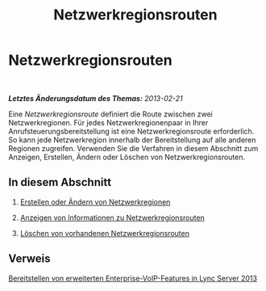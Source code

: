 ﻿---
title: Netzwerkregionsrouten
TOCTitle: Netzwerkregionsrouten
ms:assetid: 32da29aa-7612-48fa-a983-72a821651aa3
ms:mtpsurl: https://technet.microsoft.com/de-de/library/JJ688018(v=OCS.15)
ms:contentKeyID: 49890698
ms.date: 05/19/2016
mtps_version: v=OCS.15
ms.translationtype: HT
---

# Netzwerkregionsrouten

 

_**Letztes Änderungsdatum des Themas:** 2013-02-21_

Eine *Netzwerkregionsroute* definiert die Route zwischen zwei Netzwerkregionen. Für jedes Netzwerkregionenpaar in Ihrer Anrufsteuerungsbereitstellung ist eine Netzwerkregionsroute erforderlich. So kann jede Netzwerkregion innerhalb der Bereitstellung auf alle anderen Regionen zugreifen. Verwenden Sie die Verfahren in diesem Abschnitt zum Anzeigen, Erstellen, Ändern oder Löschen von Netzwerkregionsrouten.

## In diesem Abschnitt

1.  [Erstellen oder Ändern von Netzwerkregionen](lync-server-2013-creating-or-modifying-network-regions.md)

2.  [Anzeigen von Informationen zu Netzwerkregionsrouten](lync-server-2013-viewing-network-region-route-information.md)

3.  [Löschen von vorhandenen Netzwerkregionsrouten](lync-server-2013-deleting-existing-network-region-routes.md)

## Verweis

[Bereitstellen von erweiterten Enterprise-VoIP-Features in Lync Server 2013](lync-server-2013-deploying-advanced-enterprise-voice-features.md)

